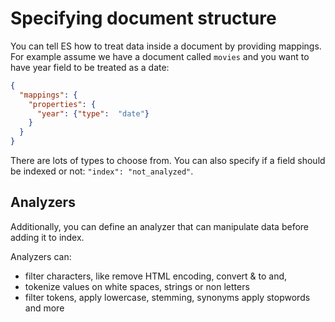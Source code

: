 # Specifying document structure
You can tell ES how to treat data inside a document by providing mappings.
For example assume we have a document called `movies` and you want
to have year field to be treated as a date:
```json
{
  "mappings": {
    "properties": {
      "year": {"type":  "date"}
    }
  }
}
```
There are lots of types to choose from. You can also specify if a 
field should be indexed or not: `"index": "not_analyzed"`.

## Analyzers
Additionally, you can define an analyzer that can manipulate data before
adding it to index. 

Analyzers can:
 - filter characters, like remove HTML encoding, convert & to and,
 - tokenize values on white spaces, strings or non letters
 - filter tokens, apply lowercase, stemming, synonyms apply stopwords and more 